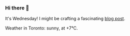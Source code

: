 ### Hi there :wave:

It's Wednesday! I might be crafting a fascinating [blog post](https://benjaminwuethrich.dev).

Weather in Toronto: sunny, at +7°C.
